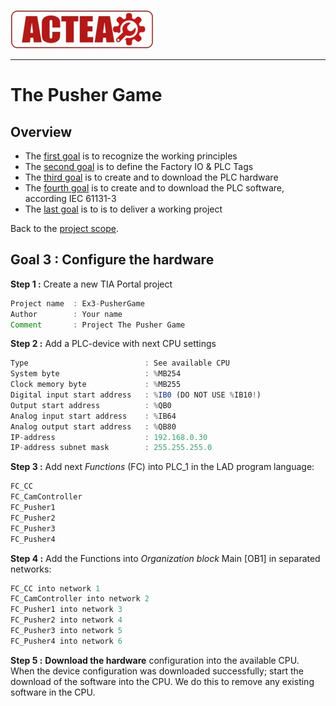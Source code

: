 
![ACTEA](../Logo_ACTEA_2.jpg)
_____________________________________
# The Pusher Game
## Overview
-   The [first goal](Ex03/Subchapter04_01.md) is to recognize the working principles
-   The [second goal](Ex03/Subchapter04_02.md) is to define the Factory IO & PLC Tags
-   The [third goal](Ex03/Subchapter04_03.md) is to create and to download the PLC hardware
-   The [fourth goal](Ex03/Subchapter04_04.md) is to create and to download the PLC software, according IEC 61131-3
-   The [last goal](Ex03/Subchapter04_05.md) is to is to deliver a working project

Back to the [project scope](Ex03/Subchapter04.md).

## Goal 3 : Configure the hardware
**Step 1 :** Create a new TIA Portal project
```javascript
Project name  : Ex3-PusherGame
Author        : Your name
Comment       : Project The Pusher Game
```

**Step 2 :** Add a PLC-device with next CPU settings
```javascript
Type                          : See available CPU
System byte                   : %MB254
Clock memory byte             : %MB255
Digital input start address   : %IB0 (DO NOT USE %IB10!)
Output start address          : %QB0
Analog input start address    : %IB64
Analog output start address   : %QB80
IP-address                    : 192.168.0.30
IP-address subnet mask        : 255.255.255.0
```

**Step 3 :** Add next *Functions* (FC) into PLC_1 in the LAD program language:
```javascript
FC_CC
FC_CamController
FC_Pusher1
FC_Pusher2
FC_Pusher3
FC_Pusher4
```

**Step 4 :** Add the Functions into *Organization block* Main [OB1] in separated networks:
```javascript
FC_CC into network 1
FC_CamController into network 2
FC_Pusher1 into network 3
FC_Pusher2 into network 4
FC_Pusher3 into network 5
FC_Pusher4 into network 6
```

**Step 5 :** **Download the hardware** configuration into the available CPU. When the device configuration was downloaded successfully; start the download of the software into the CPU. We do this to remove any existing software in the CPU.
